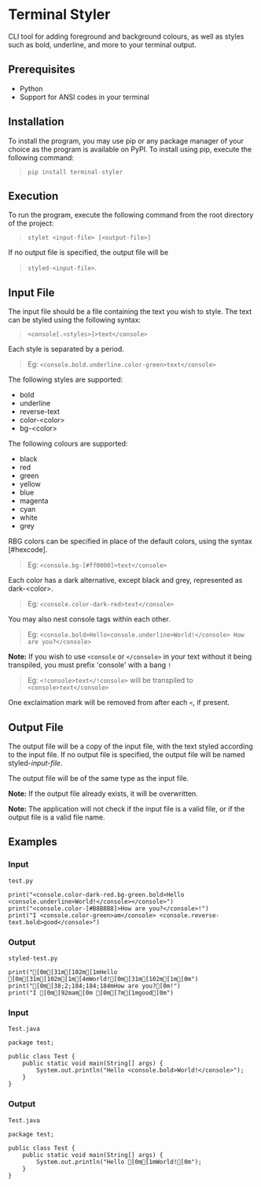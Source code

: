 # Terminal Styler

CLI tool for adding foreground and background colours, as well as styles such as bold, underline, and more to your terminal output.

## Prerequisites

- Python
- Support for ANSI codes in your terminal

## Installation

To install the program, you may use pip or any package manager of your choice as the program is available on PyPI. To install using pip, execute the following command:

> ```pip install terminal-styler```

## Execution

To run the program, execute the following command from the root directory of the project:

> ```stylet <input-file> [<output-file>]```

If no output file is specified, the output file will be 

> ```styled-<input-file>```.

## Input File

The input file should be a file containing the text you wish to style. The text can be styled using the following syntax:

> ```<console[.<styles>]>text</console>```

Each style is separated by a period.

> Eg: ```<console.bold.underline.color-green>text</console>```

The following styles are supported:
- bold
- underline
- reverse-text
- color-\<color\>
- bg-\<color\>

The following colours are supported:
- black
- red
- green
- yellow
- blue
- magenta
- cyan
- white
- grey

RBG colors can be specified in place of the default colors, using the syntax [#hexcode].
> Eg: ```<console.bg-[#ff0000]>text</console>```

Each color has a dark alternative, except black and grey, represented as dark-\<color\>.
> Eg: ```<console.color-dark-red>text</console>```

You may also nest console tags within each other.
> Eg: ```<console.bold>Hello<console.underline>World!</console> How are you?</console>```

**Note:** If you wish to use ```<console``` or ```</console>``` in your text without it being transpiled, you must prefix 'console' with a bang ```!```
> Eg: ```<!console>text</!console>``` will be transpiled to ```<console>text</console>```

One exclaimation mark will be removed from after each ```<```, if present.

## Output File

The output file will be a copy of the input file, with the text styled according to the input file. If no output file is specified, the output file will be named styled-*input-file*.

The output file will be of the same type as the input file.

**Note:** If the output file already exists, it will be overwritten.

**Note:** The application will not check if the input file is a valid file, or if the output file is a valid file name.

## Examples

### Input

```test.py```
```
print("<console.color-dark-red.bg-green.bold>Hello <console.underline>World!</console></console>")
print("<console.color-[#B8B8B8]>How are you?</console>!")
print("I <console.color-green>am</console> <console.reverse-text.bold>good</console>")
```

### Output

```styled-test.py```
```
print("[0m[31m[102m[1mHello [0m[31m[102m[1m[4mWorld![0m[31m[102m[1m[0m")
print("[0m[38;2;184;184;184mHow are you?[0m!")
print("I [0m[92mam[0m [0m[7m[1mgood[0m")
```

### Input

```Test.java```
```
package test;

public class Test {
    public static void main(String[] args) {
        System.out.println("Hello <console.bold>World!</console>");
    }
}
```

### Output

```Test.java```
```
package test;

public class Test {
    public static void main(String[] args) {
        System.out.println("Hello [0m[1mWorld![0m");
    }
}
```
